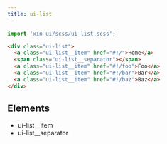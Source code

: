 ```yaml
---
title: ui-list
---
```


```js
import 'xin-ui/scss/ui-list.scss';
```

```html
<div class="ui-list">
  <a class="ui-list__item" href="#!/">Home</a>
  <span class="ui-list__separator"></span>
  <a class="ui-list__item" href="#!/foo">Foo</a>
  <a class="ui-list__item" href="#!/bar">Bar</a>
  <a class="ui-list__item" href="#!/baz">Baz</a>
</div>
```

## Elements

- ui-list__item
- ui-list__separator
